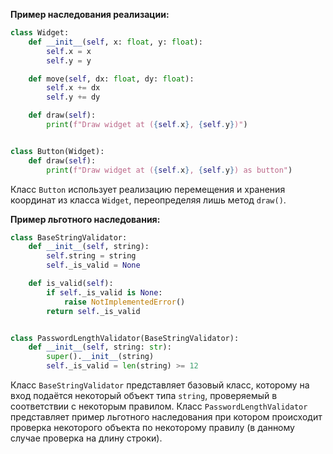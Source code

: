 **Пример наследования реализации:**

```py
class Widget:
    def __init__(self, x: float, y: float):
        self.x = x
        self.y = y

    def move(self, dx: float, dy: float):
        self.x += dx
        self.y += dy

    def draw(self):
        print(f"Draw widget at ({self.x}, {self.y})")


class Button(Widget):
    def draw(self):
        print(f"Draw widget at ({self.x}, {self.y}) as button")
```

Класс `Button` использует реализацию перемещения и хранения координат из класса `Widget`, переопределяя лишь метод `draw()`.



**Пример льготного наследования:**

```py
class BaseStringValidator:
	def __init__(self, string):
		self.string = string
		self._is_valid = None

	def is_valid(self):
		if self._is_valid is None:
			raise NotImplementedError()
		return self._is_valid


class PasswordLengthValidator(BaseStringValidator):
	def __init__(self, string: str):
        super().__init__(string)
        self._is_valid = len(string) >= 12
```

Класс `BaseStringValidator` представляет базовый класс, которому на вход подаётся некоторый объект типа `string`, проверяемый в соответствии с некоторым правилом.
Класс `PasswordLengthValidator` представляет пример льготного наследования при котором происходит проверка некоторого объекта по некоторому правилу (в данному случае проверка на длину строки).
